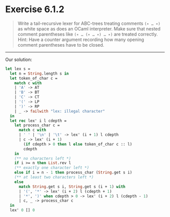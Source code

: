 # Exercise 6.1.2

> Write a tail-recursive lexer for ABC-trees treating comments `(∗ … ∗)` as white space as does an OCaml interpreter.
> Make sure that nested comment parentheses like `(∗ … (∗ … ∗) … ∗)` are treated correctly.
> Hint:
> Have a counter argument recording how many opening comment parentheses have to be closed.

---

Our solution:
```ocaml
let lex s =
  let n = String.length s in
  let token_of_char c =
    match c with
    | 'A' -> AT
    | 'B' -> BT
    | 'C' -> CT
    | '(' -> LP
    | ')' -> RP
    | _ -> failwith "lex: illegal character"
  in
  let rec lex' i l cdepth =
    let process_char c =
      match c with
      | ' ' | '\n' | '\t' -> lex' (i + 1) l cdepth
      | c -> lex' (i + 1)
        (if cdepth > 0 then l else token_of_char c :: l)
        cdepth
    in
    (** no characters left *)
    if i >= n then List.rev l
    (** exactly one character left *)
    else if i = n - 1 then process_char (String.get s i)
    (** at least two characters left *)
    else
      match String.get s i, String.get s (i + 1) with
      | '(', '*' -> lex' (i + 2) l (cdepth + 1)
      | '*', ')' when cdepth > 0 -> lex' (i + 2) l (cdepth - 1)
      | c, _ -> process_char c
  in
  lex' 0 [] 0
```
